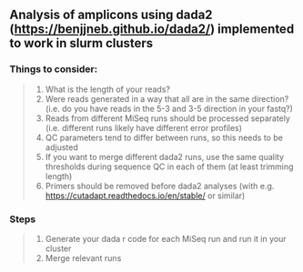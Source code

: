   ## Analysis of amplicons using dada2 (https://benjjneb.github.io/dada2/) implemented to work in slurm clusters

### Things to consider:

> 1) What is the length of your reads?
> 2) Were reads generated in a way that all are in the same direction? (i.e. do you have reads in the 5-3 and 3-5 direction in your fastq?)
> 3) Reads from different MiSeq runs should be processed separately (i.e. different runs likely have different error profiles)
> 4) QC parameters tend to differ between runs, so this needs to be adjusted
> 5) If you want to merge different dada2 runs, use the same quality thresholds during sequence QC in each of them (at least trimming length)
> 6) Primers should be removed before dada2 analyses (with e.g. https://cutadapt.readthedocs.io/en/stable/ or similar)
 
 
 
 ### Steps

> 1) Generate your dada r code for each MiSeq run and run it in your cluster
> 2) Merge relevant runs
